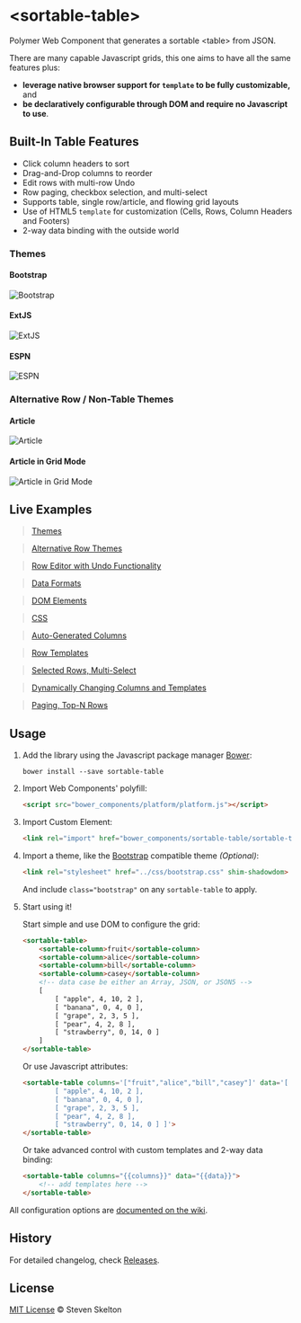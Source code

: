 &lt;sortable-table&gt;
================

Polymer Web Component that generates a sortable &lt;table&gt; from JSON.

There are many capable Javascript grids, this one aims to have all the same features plus:
- **leverage native browser support for `template` to be fully customizable,** and
- **be declaratively configurable through DOM and require no Javascript to use**.

## Built-In Table Features

- Click column headers to sort
- Drag-and-Drop columns to reorder
- Edit rows with multi-row Undo
- Row paging, checkbox selection, and multi-select
- Supports table, single row/article, and flowing grid layouts
- Use of HTML5 `template` for customization (Cells, Rows, Column Headers and Footers)
- 2-way data binding with the outside world

### Themes

#### Bootstrap

![Bootstrap](https://raw.githubusercontent.com/stevenrskelton/sortable-table/master/examples/bootstrap-theme.png "Bootstrap")

#### ExtJS

![ExtJS](https://raw.githubusercontent.com/stevenrskelton/sortable-table/master/examples/extjs-theme.png "ExtJS")

#### ESPN

![ESPN](https://raw.githubusercontent.com/stevenrskelton/sortable-table/master/examples/espn-theme.png "ESPN")

### Alternative Row / Non-Table Themes

#### Article

![Article](https://raw.githubusercontent.com/stevenrskelton/sortable-table/master/examples/article-theme.png "Article")

#### Article in Grid Mode

![Article in Grid Mode](https://raw.githubusercontent.com/stevenrskelton/sortable-table/master/examples/article-theme-grid.png "Article in Grid Mode")

## Live Examples

> [Themes](http://files.stevenskelton.ca/sortable-table/examples/themes.html)

> [Alternative Row Themes](http://files.stevenskelton.ca/sortable-table/examples/alt-themes.html)

> [Row Editor with Undo Functionality](http://files.stevenskelton.ca/sortable-table/examples/row-editor.html)

> [Data Formats](http://files.stevenskelton.ca/sortable-table/examples/data-formats.html)

> [DOM Elements](http://files.stevenskelton.ca/sortable-table/examples/dom-elements.html)

> [CSS](http://files.stevenskelton.ca/sortable-table/examples/css.html)

> [Auto-Generated Columns](http://files.stevenskelton.ca/sortable-table/examples/autogenerated-columns.html)

> [Row Templates](http://files.stevenskelton.ca/sortable-table/examples/row-templates.html)

> [Selected Rows, Multi-Select](http://files.stevenskelton.ca/sortable-table/examples/selected-rows.html)

> [Dynamically Changing Columns and Templates](http://files.stevenskelton.ca/sortable-table/examples/dynamic-columns.html)

> [Paging, Top-N Rows](http://files.stevenskelton.ca/sortable-table/examples/paging.html)

## Usage

1. Add the library using the Javascript package manager [Bower](http://bower.io/):

	```bower install --save sortable-table```

2. Import Web Components' polyfill:

	```html
	<script src="bower_components/platform/platform.js"></script>
	```

3. Import Custom Element:

	```html
	<link rel="import" href="bower_components/sortable-table/sortable-table.html">
	```

4. Import a theme, like the [Bootstrap](http://getbootstrap.com/) compatible theme _(Optional)_:

	```html
	<link rel="stylesheet" href="../css/bootstrap.css" shim-shadowdom>
	```
	And include `class="bootstrap"` on any `sortable-table` to apply.

5. Start using it!

	Start simple and use DOM to configure the grid:

	```html
	<sortable-table>
		<sortable-column>fruit</sortable-column>
		<sortable-column>alice</sortable-column>
		<sortable-column>bill</sortable-column>
		<sortable-column>casey</sortable-column>
		<!-- data case be either an Array, JSON, or JSON5 -->
		[
			[ "apple", 4, 10, 2 ],
			[ "banana", 0, 4, 0 ],
			[ "grape", 2, 3, 5 ],
			[ "pear", 4, 2, 8 ],
			[ "strawberry", 0, 14, 0 ]
		]
	</sortable-table>
	```

	Or use Javascript attributes:

	```html
	<sortable-table columns='["fruit","alice","bill","casey"]' data='[
			[ "apple", 4, 10, 2 ],
			[ "banana", 0, 4, 0 ],
			[ "grape", 2, 3, 5 ],
			[ "pear", 4, 2, 8 ],
			[ "strawberry", 0, 14, 0 ] ]'>
	</sortable-table>
	```

	Or take advanced control with custom templates and 2-way data binding:

	```html
	<sortable-table columns="{{columns}}" data="{{data}}">
		<!-- add templates here -->
	</sortable-table>
	```

All configuration options are [documented on the wiki](https://github.com/stevenrskelton/sortable-table/wiki/Configuration).

## History

For detailed changelog, check [Releases](https://github.com/stevenrskelton/sortable-table/releases).

## License
[MIT License](http://opensource.org/licenses/MIT) © Steven Skelton
